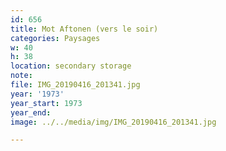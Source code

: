 ```yaml
---
id: 656
title: Mot Aftonen (vers le soir)
categories: Paysages
w: 40
h: 38
location: secondary storage
note:
file: IMG_20190416_201341.jpg
year: '1973'
year_start: 1973
year_end:
image: ../../media/img/IMG_20190416_201341.jpg

---
```

